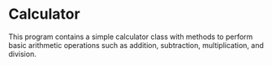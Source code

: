 # Calculator

This program contains a simple calculator class with methods to perform basic arithmetic operations such as addition, subtraction, multiplication, and division.